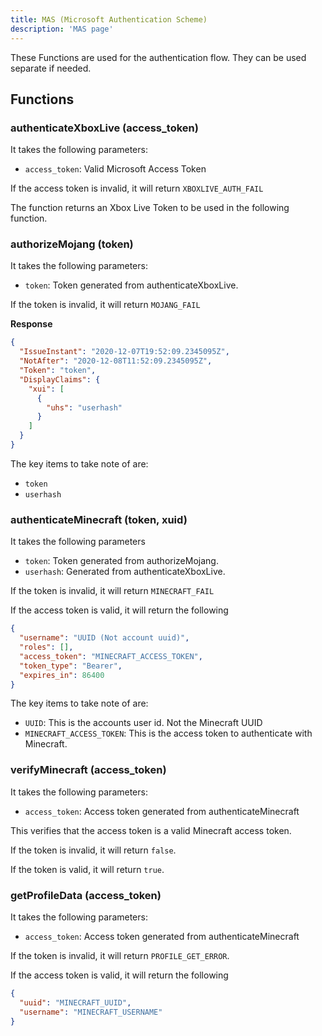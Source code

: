 ```yaml
---
title: MAS (Microsoft Authentication Scheme)
description: 'MAS page'
---
```


These Functions are used for the authentication flow. They can be used separate if needed.

## Functions

### authenticateXboxLive (access_token)

It takes the following parameters:

+ `access_token`: Valid Microsoft Access Token

If the access token is invalid, it will return `XBOXLIVE_AUTH_FAIL`

The function returns an Xbox Live Token to be used in the following function.

### authorizeMojang (token)

It takes the following parameters:

+ `token`: Token generated from authenticateXboxLive.

If the token is invalid, it will return `MOJANG_FAIL`

**Response**

```json
{
  "IssueInstant": "2020-12-07T19:52:09.2345095Z",
  "NotAfter": "2020-12-08T11:52:09.2345095Z",
  "Token": "token",
  "DisplayClaims": {
    "xui": [
      {
        "uhs": "userhash"
      }
    ]
  }
}

```

The key items to take note of are:

+ `token`
+ `userhash`

### authenticateMinecraft (token, xuid)

It takes the following parameters

+ `token`: Token generated from authorizeMojang.
+ `userhash`: Generated from authenticateXboxLive.

If the token is invalid, it will return `MINECRAFT_FAIL`

If the access token is valid, it will return the following

```json
{
  "username": "UUID (Not account uuid)",
  "roles": [],
  "access_token": "MINECRAFT_ACCESS_TOKEN",
  "token_type": "Bearer",
  "expires_in": 86400
}

```

The key items to take note of are:

+ `UUID`: This is the accounts user id. Not the Minecraft UUID
+ `MINECRAFT_ACCESS_TOKEN`: This is the access token to authenticate with Minecraft.

### verifyMinecraft (access_token)

It takes the following parameters:

+ `access_token`: Access token generated from authenticateMinecraft

This verifies that the access token is a valid Minecraft access token.

If the token is invalid, it will return `false`.

If the token is valid, it will return `true`.

### getProfileData (access_token)

It takes the following parameters:

+ `access_token`: Access token generated from authenticateMinecraft

If the token is invalid, it will return `PROFILE_GET_ERROR`.

If the access token is valid, it will return the following

```json
{
  "uuid": "MINECRAFT_UUID",
  "username": "MINECRAFT_USERNAME"
}
```
